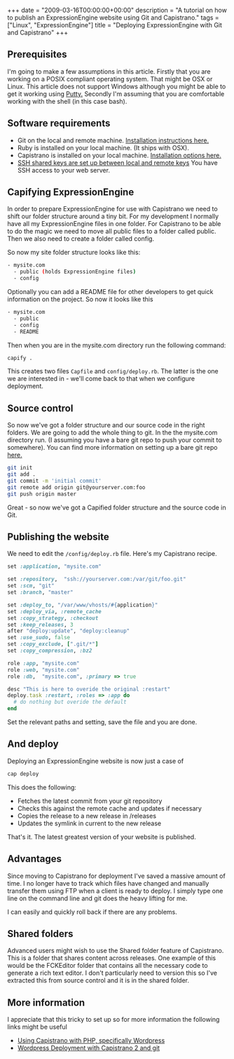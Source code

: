 +++
date = "2009-03-16T00:00:00+00:00"
description = "A tutorial on how to publish an ExpressionEngine website using Git and Capistrano."
tags = ["Linux", "ExpressionEngine"]
title = "Deploying ExpressionEngine with Git and Capistrano"
+++

## Prerequisites

I'm going to make a few assumptions in this article. Firstly that you are
working on a POSIX compliant operating system. That might be OSX or Linux. This
article does not support Windows although you might be able to get it working
using <a href="http://www.chiark.greenend.org.uk/~sgtatham/putty/">Putty.</a>
Secondly I'm assuming that you are comfortable working with the shell (in this
case bash).

## Software requirements

- Git on the local and remote machine.
  <a href="http://git-scm.com/download/">Installation instructions here.</a>
- Ruby is installed on your local machine. (It ships with OSX).
- Capistrano is installed on your local machine.
  <a href="http://www.capify.org/getting-started/basics/">Installation options
  here.</a>
- <a href="/journal/using_shared_keys_with_ssh_on_centos_5/">SSH shared keys are
  set up between local and remote keys</a> You have SSH access to your web
  server.

## Capifying ExpressionEngine

In order to prepare ExpressionEngine for use with Capistrano we need to shift
our folder structure around a tiny bit. For my development I normally have all
my ExpressionEngine files in one folder. For Capistrano to be able to do the
magic we need to move all public files to a folder called public. Then we also
need to create a folder called config.

So now my site folder structure looks like this:

```sh
- mysite.com
  - public (holds ExpressionEngine files)
  - config
```

Optionally you can add a README file for other developers to get quick
information on the project. So now it looks like this

```sh
- mysite.com
  - public
  - config
  - README
```

Then when you are in the mysite.com directory run the following command:

```sh
capify .
```

This creates two files `Capfile` and `config/deploy.rb`. The latter is the one
we are interested in - we'll come back to that when we configure deployment.

## Source control

So now we've got a folder structure and our source code in the right folders. We
are going to add the whole thing to git. In the the mysite.com directory run. (I
assuming you have a bare git repo to push your commit to somewhere). You can
find more information on setting up a bare git repo
<a href="http://toolmantim.com/articles/setting_up_a_new_remote_git_repository">here.</a>

```sh
git init
git add .
git commit -m 'initial commit'
git remote add origin git@yourserver.com:foo
git push origin master
```

Great - so now we've got a Capified folder structure and the source code in Git.

## Publishing the website

We need to edit the `/config/deploy.rb` file. Here's my Capistrano recipe.

```ruby
set :application, "mysite.com"

set :repository,  "ssh://yourserver.com:/var/git/foo.git"
set :scm, "git"
set :branch, "master"

set :deploy_to, "/var/www/vhosts/#{application}"
set :deploy_via, :remote_cache
set :copy_strategy, :checkout
set :keep_releases, 3
after "deploy:update", "deploy:cleanup"
set :use_sudo, false
set :copy_exclude, [".git/*"]
set :copy_compression, :bz2

role :app, "mysite.com"
role :web, "mysite.com"
role :db,  "mysite.com", :primary => true

desc "This is here to overide the original :restart"
deploy.task :restart, :roles => :app do
  # do nothing but overide the default
end
```

Set the relevant paths and setting, save the file and you are done.

## And deploy

Deploying an ExpressionEngine website is now just a case of

```sh
cap deploy
```

This does the following:

- Fetches the latest commit from your git repository
- Checks this against the remote cache and updates if necessary
- Copies the release to a new release in /releases
- Updates the symlink in current to the new release

That's it. The latest greatest version of your website is published.

## Advantages

Since moving to Capistrano for deployment I've saved a massive amount of time. I
no longer have to track which files have changed and manually transfer them
using FTP when a client is ready to deploy. I simply type one line on the
command line and git does the heavy lifting for me.

I can easily and quickly roll back if there are any problems.

## Shared folders

Advanced users might wish to use the Shared folder feature of Capistrano. This
is a folder that shares content across releases. One example of this would be
the FCKEditor folder that contains all the necessary code to generate a rich
text editor. I don't particularly need to version this so I've extracted this
from source control and it is in the shared folder.

## More information

I appreciate that this tricky to set up so for more information the following
links might be useful

- <a href="http://www.madebymany.co.uk/using-capistrano-with-php-specifically-wordpress-0087">Using
  Capistrano with PHP, specifically Wordpress</a>
- <a href="http://devblog.imedo.de/2008/6/23/wordpress-deployment-with-capistrano-2-and-git">Wordpress
  Deployment with Capistrano 2 and git</a>
